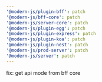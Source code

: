 ```yaml
---
'@modern-js/plugin-bff': patch
'@modern-js/bff-core': patch
'@modern-js/server-core': patch
'@modern-js/plugin-egg': patch
'@modern-js/plugin-express': patch
'@modern-js/plugin-koa': patch
'@modern-js/plugin-nest': patch
'@modern-js/prod-server': patch
'@modern-js/server': patch
---
```


fix: get api mode from bff core
